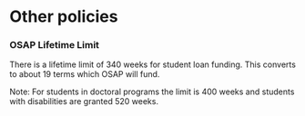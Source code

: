# Other policies

### OSAP Lifetime Limit

There is a lifetime limit of 340 weeks for student loan funding. This converts to about 19 terms which OSAP will fund.

Note: For students in doctoral programs the limit is 400 weeks and students with disabilities are granted 520 weeks.
